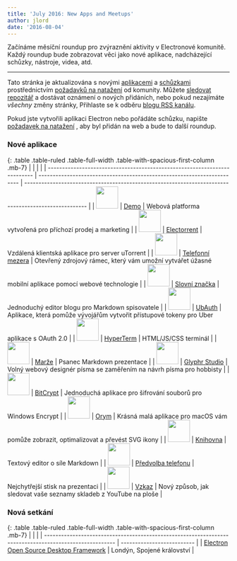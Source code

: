 ```yaml
---
title: 'July 2016: New Apps and Meetups'
author: jlord
date: '2016-08-04'
---
```


Začínáme měsíční roundup pro zvýraznění aktivity v Electronové komunitě. Každý roundup bude zobrazovat věci jako nové aplikace, nadcházející schůzky, nástroje, videa, atd.

---

Tato stránka je aktualizována s novými [aplikacemi](https://electronjs.org/apps) a [schůzkami](https://electronjs.org/community) prostřednictvím [požadavků na natažení](https://github.com/electron/electronjs.org/pulls) od komunity. Můžete [sledovat repozitář](https://github.com/electron/electronjs.org) a dostávat oznámení o nových přidáních, nebo pokud nezajímáte _všechny_ změny stránky, Přihlaste se k odběru [blogu RSS kanálu](https://electronjs.org/feed.xml).

Pokud jste vytvořili aplikaci Electron nebo pořádáte schůzku, napište [požadavek na natažení](https://github.com/electron/electronjs.org) , aby byl přidán na web a bude to další roundup.

### Nové aplikace

{: .table .table-ruled .table-full-width .table-with-spacious-first-column .mb-7}
|                                                                           |                                                                         |                                                                                                      |
| ------------------------------------------------------------------------- | ----------------------------------------------------------------------- | ---------------------------------------------------------------------------------------------------- |
| <img src="/images/apps/demio.png" width="50" />          | [Demo](https://demio.com)                                               | Webová platforma vytvořená pro příchozí prodej a marketing                                           |
| <img src="/images/apps/electorrent.png" width="50" />    | [Electorrent](https://github.com/Tympanix/Electorrent)                  | Vzdálená klientská aplikace pro server uTorrent                                                      |
| <img src="/images/apps/phonegap.png" width="50" />       | [Telefonní mezera](http://phonegap.com/products/#desktop-app-section)   | Otevřený zdrojový rámec, který vám umožní vytvářet úžasné mobilní aplikace pomocí webové technologie |
| <img src="/images/apps/wordmark.png" width="50" />       | [Slovní značka](http://wordmarkapp.com)                                 | Jednoduchý editor blogu pro Markdown spisovatele                                                     |
| <img src="/images/apps/ubauth.png" width="50" />         | [UbAuth](http://ubauth.enytc.com)                                       | Aplikace, která pomůže vývojářům vytvořit přístupové tokeny pro Uber aplikace s OAuth 2.0            |
| <img src="/images/apps/hyperterm.png" width="50" />      | [HyperTerm](https://hyperterm.org)                                      | HTML/JS/CSS terminál                                                                                 |
| <img src="/images/apps/marp.png" width="50" />           | [Marže](https://yhatt.github.io/marp)                                   | Psanec Markdown prezentace                                                                           |
| <img src="/images/apps/glyphrstudio.png" width="50" />   | [Glyphr Studio](https://github.com/glyphr-studio/Glyphr-Studio-Desktop) | Volný webový designér písma se zaměřením na návrh písma pro hobbisty                                 |
| <img src="/images/apps/bitcrypt.png" width="50" />       | [BitCrypt](https://github.com/Nazgul07/BitCrypt)                        | Jednoduchá aplikace pro šifrování souborů pro Windows Encrypt                                        |
| <img src="/images/apps/trym.png" width="50" />           | [Orym](http://kontentapps.com/trym)                                     | Krásná malá aplikace pro macOS vám pomůže zobrazit, optimalizovat a převést SVG ikony                |
| <img src="/images/apps/booker.png" width="50" />         | [Knihovna](http://apps.meamka.me/booker)                                | Textový editor o síle Markdown                                                                       |
| <img src="/images/apps/phonepresenter.png" width="50" /> | [Předvolba telefonu](https://phonepresenter.com)                        | Nejchytřejší stisk na prezentaci                                                                     |
| <img src="/images/apps/yout-player.png" width="50" />    | [Vzkaz](https://youtplayer.github.io)                                   | Nový způsob, jak sledovat vaše seznamy skladeb z YouTube na ploše                                    |

### Nová setkání

{: .table .table-ruled .table-full-width .table-with-spacious-first-column .mb-7}
|                                                                                                         |                            |
| ------------------------------------------------------------------------------------------------------- | -------------------------- |
| [Electron Open Source Desktop Framework](http://www.meetup.com/Electron-Open-Source-Desktop-Framework/) | Londýn, Spojené království |

